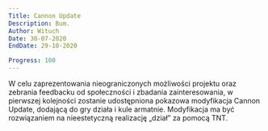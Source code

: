 ```yaml
---
Title: Cannon Update
Description: Bum.
Author: Wituch
Date: 30-07-2020
EndDate: 29-10-2020

Progress: 100
---
```


W celu zaprezentowania nieograniczonych możliwości projektu oraz zebrania feedbacku od społeczności i zbadania zainteresowania, w pierwszej kolejności zostanie udostępniona pokazowa modyfikacja Cannon Update, dodającą do gry działa i kule armatnie. Modyfikacja ma być rozwiązaniem na nieestetyczną realizację „dział” za pomocą TNT.
